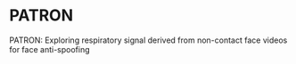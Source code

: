 # PATRON
PATRON: Exploring respiratory signal derived from non-contact face videos for face anti-spoofing
